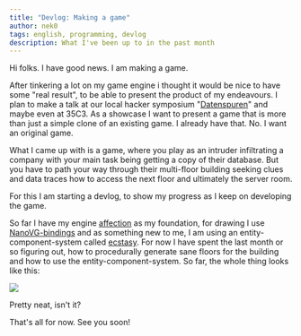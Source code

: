 ```yaml
---
title: "Devlog: Making a game"
author: nek0
tags: english, programming, devlog
description: What I've been up to in the past month
---
```


Hi folks. I have good news. I am making a game.

After tinkering a lot on my game engine i thought it would be nice to have some
"real result", to be able to present the product of my endeavours. I plan to
make a talk at our local hacker symposium
"[Datenspuren](https://datenspuren.de)" and maybe even at 35C3. As a showcase
I want to present a game that is more than just a simple clone of an existing
game. I already have that. No. I want an original game.

What I came up with is a game, where you play as an intruder infiltrating a
company with your main task being getting a copy of their database. But you
have to path your way through their multi-floor building seeking clues and data
traces how to access the next floor and ultimately the server room.

For this I am starting a devlog, to show my progress as I keep on developing the
game.

So far I have my engine [affection](https://github.com/nek0/affection) as my
foundation, for drawing I use
[NanoVG-bindings](https://github.com/cocreature/nanovg-hs) and as something new
to me, I am using an entity-component-system called
[ecstasy](https://github.com/isovector/ecstasy). For now I have spent the last
month or so figuring out, how to procedurally generate sane floors for the
building and how to use the entity-component-system. So far, the whole thing
looks like this:

![](/images/2018-02-27_preview.png)

Pretty neat, isn't it?

That's all for now. See you soon!
